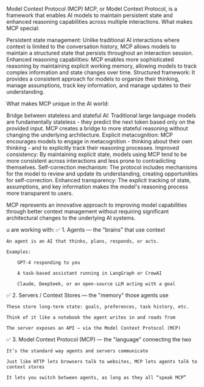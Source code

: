 Model Context Protocol (MCP)
MCP, or Model Context Protocol, is a framework that enables AI models to maintain persistent state and enhanced reasoning capabilities across multiple interactions.
What makes MCP special:

Persistent state management: Unlike traditional AI interactions where context is limited to the conversation history, MCP allows models to maintain a structured state that persists throughout an interaction session.
Enhanced reasoning capabilities: MCP enables more sophisticated reasoning by maintaining explicit working memory, allowing models to track complex information and state changes over time.
Structured framework: It provides a consistent approach for models to organize their thinking, manage assumptions, track key information, and manage updates to their understanding.

What makes MCP unique in the AI world:

Bridge between stateless and stateful AI: Traditional large language models are fundamentally stateless - they predict the next token based only on the provided input. MCP creates a bridge to more stateful reasoning without changing the underlying architecture.
Explicit metacognition: MCP encourages models to engage in metacognition - thinking about their own thinking - and to explicitly track their reasoning processes.
Improved consistency: By maintaining explicit state, models using MCP tend to be more consistent across interactions and less prone to contradicting themselves.
Self-correction mechanism: The protocol includes mechanisms for the model to review and update its understanding, creating opportunities for self-correction.
Enhanced transparency: The explicit tracking of state, assumptions, and key information makes the model's reasoning process more transparent to users.

MCP represents an innovative approach to improving model capabilities through better context management without requiring significant architectural changes to the underlying AI systems.

u are working with:
✅ 1. Agents — the "brains" that use context

    An agent is an AI that thinks, plans, responds, or acts.

    Examples:

        GPT-4 responding to you

        A task-based assistant running in LangGraph or CrewAI

        Claude, DeepSeek, or an open-source LLM acting with a goal

✅ 2. Servers / Context Stores — the "memory" those agents use

    These store long-term state: goals, preferences, task history, etc.

    Think of it like a notebook the agent writes in and reads from

    The server exposes an API — via the Model Context Protocol (MCP)

✅ 3. Model Context Protocol (MCP) — the "language" connecting the two

    It’s the standard way agents and servers communicate

    Just like HTTP lets browsers talk to websites, MCP lets agents talk to context stores

    It lets you switch between agents, as long as they all “speak MCP”

